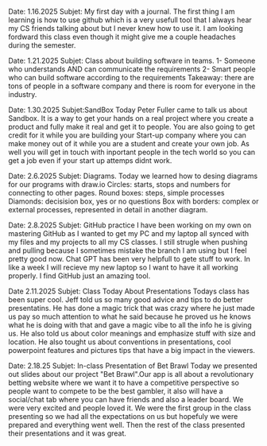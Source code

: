 Date: 1.16.2025 Subjet: My first day with a journal.
The first thing I am learning is how to use github which is a very usefull tool that I always hear my CS friends talking about but I never knew how to use it. I am looking fordward this class even though it might give me a couple headaches during the semester.

Date: 1.21.2025 Subjet: Class about building software in teams.
1- Someone who understands AND can communicate the requirements
2- Smart people who can build software according to the requirements
Takeaway: there are tons of people in a software company and there is room for everyone in the industry.

Date: 1.30.2025 Subjet:SandBox
Today Peter Fuller came to talk us about Sandbox. It is a way to get your hands on a real project where you create a product and fully make it real and get it to people. You are also going to get credit for it while you are building your Start-up company where you can make money out of it while you are a student and create your own job. As well you will get in touch with inportant people in the tech world so you can get a job even if your start up attemps didnt work.

Date: 2.6.2025 Subjet: Diagrams.
Today we learned how to desing diagrams for our programs with draw.io 
Circles: starts, stops and numbers for connecting to other pages.
Round boxes: steps, simple processes
Diamonds: decisision box, yes or no questions
Box with borders: complex or external processes, represented in detail in another diagram.

Date: 2.8.2025 Subjet: GitHub practice
I have been working on my own on mastering GitHub as I wanted to get my PC and my laptop all synced with my files and my projects to all my CS classes.
I still strugle when pushing and pulling because I sometimes mistake the branch I am using but I feel pretty good now.
Chat GPT has been very helpfull to gete stuff to work. In like a week I will recieve my new laptop so I want to have it all working properly. I find GitHub just an amazing tool.

Date 2.11.2025 Subjet: Class Today About Presentations
Todays class has been super cool. Jeff told us so many good advice and tips to do better presentatins. He has done a magic trick that was crazy where he just made us pay so much attention to what he said because he proved us he knows what he is doing with that and gave a magic vibe to all the info he is giving us. He also told us about color meanings and emphasize stuff with size and location. He also tought us about conventions in presentations, cool powerpoint features and pictures tips that have a big impact in the viewers.

Date: 2.18.25 Subjet: In-class Presentation of Bet Brawl
Today we presented out slides about our project "Bet Brawl".Our app is all about a revolutionary betting website where we want it to have a competitive perspective so people want to compete to be the best gambler, it also will have a social/chat tab where you can have friends and also a leader board. We were very excited and people loved it. We were the first group in the class presenting so we had all the expectations on us but hopefuly we were prepared and everything went well. Then the rest of the class presented their presentations and it was great.